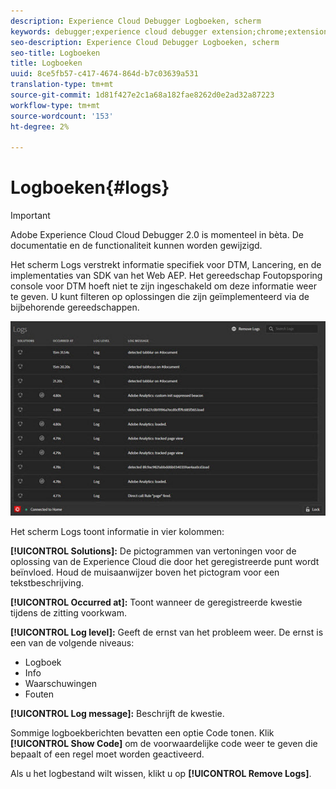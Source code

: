 ```yaml
---
description: Experience Cloud Debugger Logboeken, scherm
keywords: debugger;experience cloud debugger extension;chrome;extension;logs
seo-description: Experience Cloud Debugger Logboeken, scherm
seo-title: Logboeken
title: Logboeken
uuid: 8ce5fb57-c417-4674-864d-b7c03639a531
translation-type: tm+mt
source-git-commit: 1d81f427e2c1a68a182fae8262d0e2ad32a87223
workflow-type: tm+mt
source-wordcount: '153'
ht-degree: 2%

---
```



# Logboeken{#logs}

>[!IMPORTANT]
>
>Adobe Experience Cloud Cloud Debugger 2.0 is momenteel in bèta. De documentatie en de functionaliteit kunnen worden gewijzigd.

Het scherm Logs verstrekt informatie specifiek voor DTM, Lancering, en de implementaties van SDK van het Web AEP. Het gereedschap Foutopsporing console voor DTM hoeft niet te zijn ingeschakeld om deze informatie weer te geven. U kunt filteren op oplossingen die zijn geïmplementeerd via de bijbehorende gereedschappen.

![](assets/logs.jpg)

Het scherm Logs toont informatie in vier kolommen:

**[!UICONTROL Solutions]:** De pictogrammen van vertoningen voor de oplossing van de Experience Cloud die door het geregistreerde punt wordt beïnvloed. Houd de muisaanwijzer boven het pictogram voor een tekstbeschrijving.

**[!UICONTROL Occurred at]:** Toont wanneer de geregistreerde kwestie tijdens de zitting voorkwam.

**[!UICONTROL Log level]:** Geeft de ernst van het probleem weer. De ernst is een van de volgende niveaus:

* Logboek
* Info
* Waarschuwingen
* Fouten

**[!UICONTROL Log message]:** Beschrijft de kwestie.

Sommige logboekberichten bevatten een optie Code tonen. Klik **[!UICONTROL Show Code]** om de voorwaardelijke code weer te geven die bepaalt of een regel moet worden geactiveerd.

Als u het logbestand wilt wissen, klikt u op **[!UICONTROL Remove Logs]**.
